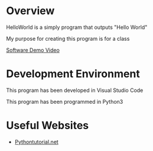 # Overview

HelloWorld is a simply program that outputs "Hello World"

My purpose for creating this program is for a class

[Software Demo Video](https://youtu.be/04dV_zgXaAM)

# Development Environment

This program has been developed in Visual Studio Code

This program has been programmed in Python3

# Useful Websites

* [Pythontutorial.net](https://www.pythontutorial.net/getting-started/python-hello-world/)
